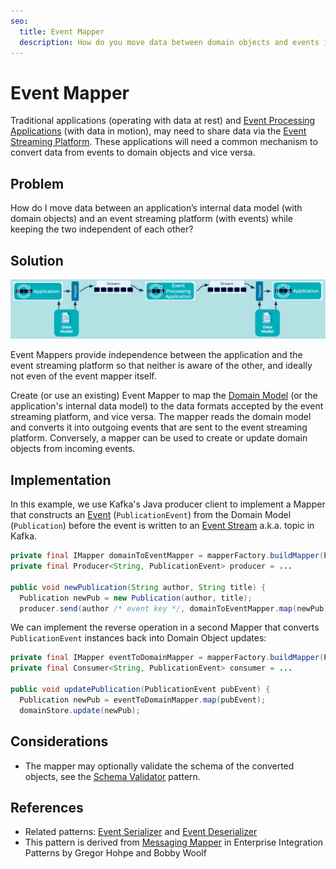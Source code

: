 ```yaml
---
seo:
  title: Event Mapper
  description: How do you move data between domain objects and events in an event streaming platform?
---
```


# Event Mapper
Traditional applications (operating with data at rest) and [Event Processing Applications](event-processing-application.md) (with data in motion), may need to share data via the [Event Streaming Platform](../event-stream/event-streaming-platform.md). These applications will need a common mechanism to convert data from events to domain objects and vice versa.

## Problem
How do I move data between an application’s internal data model (with domain objects) and an event streaming platform (with events) while keeping the two independent of each other?

## Solution
![event-mapper](../img/event-mapper.png)

Event Mappers provide independence between the application and the event streaming platform so that neither is aware of the other, and ideally not even of the event mapper itself.

Create (or use an existing) Event Mapper to map the [Domain Model](https://en.wikipedia.org/wiki/Domain_model) (or the application's internal data model) to the data formats accepted by the event streaming platform, and vice versa. The mapper reads the domain model and converts it into outgoing events that are sent to the event streaming platform. Conversely, a mapper can be used to create or update domain objects from incoming events.

## Implementation
In this example, we use Kafka's Java producer client to implement a Mapper that constructs an [Event](../event/event.md) (`PublicationEvent`) from the Domain Model (`Publication`) before the event is written to an [Event Stream](../event-stream/event-stream.md) a.k.a. topic in Kafka.

```java
private final IMapper domainToEventMapper = mapperFactory.buildMapper(Publication.class);
private final Producer<String, PublicationEvent> producer = ...

public void newPublication(String author, String title) {
  Publication newPub = new Publication(author, title);
  producer.send(author /* event key */, domainToEventMapper.map(newPub));
```

We can implement the reverse operation in a second Mapper that converts `PublicationEvent` instances back into Domain Object updates:
```java
private final IMapper eventToDomainMapper = mapperFactory.buildMapper(Publication.class);
private final Consumer<String, PublicationEvent> consumer = ...

public void updatePublication(PublicationEvent pubEvent) {
  Publication newPub = eventToDomainMapper.map(pubEvent);
  domainStore.update(newPub);
```

## Considerations

* The mapper may optionally validate the schema of the converted objects, see the [Schema Validator](../event-source/schema-validator.md) pattern.


## References
* Related patterns: [Event Serializer](../event/event-serializer.md) and [Event Deserializer](../event/event-deserializer.md)
* This pattern is derived from [Messaging Mapper](https://www.enterpriseintegrationpatterns.com/patterns/messaging/MessagingMapper.html) in Enterprise Integration Patterns by Gregor Hohpe and Bobby Woolf
